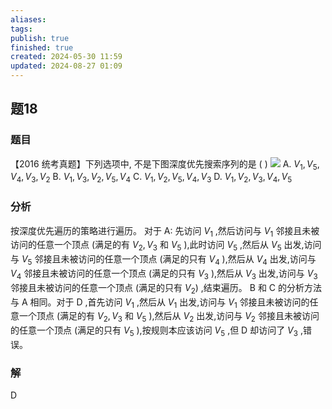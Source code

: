 ```yaml
---
aliases: 
tags: 
publish: true
finished: true
created: 2024-05-30 11:59
updated: 2024-08-27 01:09
---
```

## 题18
### 题目
【2016 统考真题】下列选项中, 不是下图深度优先搜索序列的是 ( )
![](https://img.hwenyi.live/202405291147174.webp)
A. ${V}_{1},{V}_{5},{V}_{4},{V}_{3},{V}_{2}$ 
B. ${V}_{1},{V}_{3},{V}_{2},{V}_{5},{V}_{4}$
C. ${V}_{1},{V}_{2},{V}_{5},{V}_{4},{V}_{3}$ 
D. ${V}_{1},{V}_{2},{V}_{3},{V}_{4},{V}_{5}$
### 分析
按深度优先遍历的策略进行遍历。
对于 A: 先访问 ${V}_{1}$ ,然后访问与 ${V}_{1}$ 邻接且未被访问的任意一个顶点 (满足的有 ${V}_{2},{V}_{3}$ 和 ${V}_{5}$ ),此时访问 ${V}_{5}$ ,然后从 ${V}_{5}$ 出发,访问与 ${V}_{5}$ 邻接且未被访问的任意一个顶点 (满足的只有 ${V}_{4}$ ),然后从 ${V}_{4}$ 出发,访问与 ${V}_{4}$ 邻接且未被访问的任意一个顶点 (满足的只有 ${V}_{3}$ ),然后从 ${V}_{3}$ 出发,访问与 ${V}_{3}$ 邻接且未被访问的任意一个顶点 (满足的只有 $\left. {V}_{2}\right)$ ,结束遍历。
$\mathrm{B}$ 和 $\mathrm{C}$ 的分析方法与 $\mathrm{A}$ 相同。对于 $\mathrm{D}$ ,首先访问 ${V}_{1}$ ,然后从 ${V}_{1}$ 出发,访问与 ${V}_{1}$ 邻接且未被访问的任意一个顶点 (满足的有 ${V}_{2},{V}_{3}$ 和 ${V}_{5}$ ),然后从 ${V}_{2}$ 出发,访问与 ${V}_{2}$ 邻接且未被访问的任意一个顶点 (满足的只有 ${V}_{5}$ ),按规则本应该访问 ${V}_{5}$ ,但 $\mathrm{D}$ 却访问了 ${V}_{3}$ ,错误。
### 解
D
